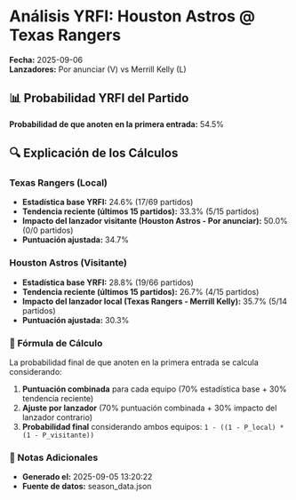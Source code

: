 # Análisis YRFI: Houston Astros @ Texas Rangers

**Fecha:** 2025-09-06  
**Lanzadores:** Por anunciar (V) vs Merrill Kelly (L)

## 📊 Probabilidad YRFI del Partido

**Probabilidad de que anoten en la primera entrada:** 54.5%

## 🔍 Explicación de los Cálculos

### Texas Rangers (Local)
- **Estadística base YRFI:** 24.6% (17/69 partidos)
- **Tendencia reciente (últimos 15 partidos):** 33.3% (5/15 partidos)
- **Impacto del lanzador visitante (Houston Astros - Por anunciar):** 50.0% (0/0 partidos)
- **Puntuación ajustada:** 34.7%

### Houston Astros (Visitante)
- **Estadística base YRFI:** 28.8% (19/66 partidos)
- **Tendencia reciente (últimos 15 partidos):** 26.7% (4/15 partidos)
- **Impacto del lanzador local (Texas Rangers - Merrill Kelly):** 35.7% (5/14 partidos)
- **Puntuación ajustada:** 30.3%

### 📝 Fórmula de Cálculo

La probabilidad final de que anoten en la primera entrada se calcula considerando:
1. **Puntuación combinada** para cada equipo (70% estadística base + 30% tendencia reciente)
2. **Ajuste por lanzador** (70% puntuación combinada + 30% impacto del lanzador contrario)
3. **Probabilidad final** considerando ambos equipos: `1 - ((1 - P_local) * (1 - P_visitante))`

### 📌 Notas Adicionales

- **Generado el:** 2025-09-05 13:20:22
- **Fuente de datos:** season_data.json
